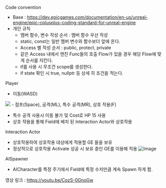 Code convention
- Base : https://dev.epicgames.com/documentation/en-us/unreal-engine/epic-cplusplus-coding-standard-for-unreal-engine
- 개인 규칙
  - 멤버 함수, 변수 작성 순서 : 멤버 함수 우선 작성
  - static, const는 일반 멤버 변수와 함수보더 앞에 온다.
  - Access 별 작성 순서 : public, protect, private
  - 같은 Access 내에서 엔진 Func들의 호출 Flow가 있을 경우 해당 Flow에 맞게 순서를 지킨다.
  - if를 사용 시 무조건 scope를 생성한다.
  - if state 확인 시 true, nullptr 등 상세 히 조건을 적는다.

Player
- 이동(WASD)
<img src="https://github.com/user-attachments/assets/bf64e347-f228-4196-825e-57213a485f6f">
- 점프(Space), 공격(ML), 특수 공격(MR), 상호 작용(F)

- 특수 공격 사용시 이동 불가 및 Cost로 HP 15 사용
- 상호 작용을 통해 Field에 배치 된 Interaction Actor와 상호작용

Interaction Actor
- 상호작용하여 상호작용 대상에게 적용할 GE 들을 보유
- 정상적으로 상호작용 Activate 성공 시 보유 중인 GE를 이용해 적용
![Image](https://github.com/user-attachments/assets/7418a410-3215-4d7b-b710-8e2eeab54a92)

AISpawner
- AICharacter를 특정 주기에서 Field에 특정 수치만큼 계속 Spawn 하게 함.


영상 링크 : https://youtu.be/CozS-0GnoGw
